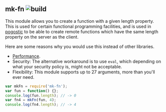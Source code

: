 ## mk-fn ![build](https://travis-ci.org/AGhost-7/mk-fn.svg?branch=master)
This module allows you to create a function with a given length property. This is used for certain
functional programming facilities, and is used in [pogostic](https://github.com/AGhost-7/pogostick) to be able 
to create remote functions which have the same length property on the server as the client.

Here are some reasons why you would use this instead of other libraries.
- [Performance](http://jsperf.com/functions-with-custom-length).
- Security:  The alternative workaround is to use `eval`, which depending on what your security 
policy is, might not be acceptable.
- Flexibility: This module supports up to 27 arguments, more than you'll ever need.

```javascript
var mkFn = require('mk-fn');
var fun = function() {};
console.log(fun.length); // -> 0
var fn4 = mkFn(fun, 4);
console.log(fn4.length); // -> 4
```
